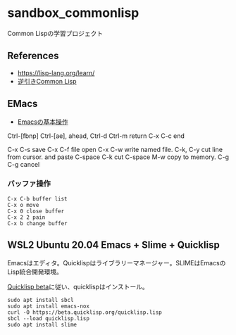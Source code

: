 # sandbox_commonlisp

Common Lispの学習プロジェクト

## References

- <https://lisp-lang.org/learn/>
- [逆引きCommon Lisp](https://lisphub.jp/common-lisp/cookbook/)

## EMacs

- [Emacsの基本操作](http://www.rsch.tuis.ac.jp/~ohmi/literacy/emacs/index.html)

Ctrl-[fbnp]
Ctrl-[ae], ahead,
Ctrl-d
Ctrl-m return
C-x C-c end

C-x C-s save
C-x C-f file open
C-x C-w write named file.
C-k, C-y cut line from cursor. and paste
C-space C-k cut
C-space M-w copy to memory.
C-g C-g cancel

### バッファ操作
```
C-x C-b buffer list
C-x o move
C-x 0 close buffer
C-x 2 2 pain
C-x b change buffer
```

## WSL2 Ubuntu 20.04 Emacs + Slime + Quicklisp

Emacsはエディタ。Quicklispはライブラリーマネージャー。SLIMEはEmacsのLisp統合開発環境。

[Quicklisp beta](https://www.quicklisp.org/beta/)に従い、quicklispはインストール。

```
sudo apt install sbcl
sudo apt install emacs-nox
curl -O https://beta.quicklisp.org/quicklisp.lisp
sbcl --load quicklisp.lisp
sudo apt install slime

```


